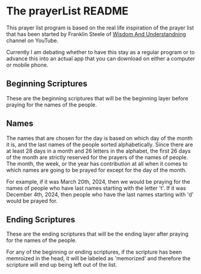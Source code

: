 # The **prayerList** README

This prayer list program is based on the real life inspiration of the prayer list that has been started by Franklin Steele of [Wisdom And Understandning](https://www.youtube.com/@psalm146V5) channel on YouTube. 

Currently I am debating whether to have this stay as a regular program or to advance this into an actual app that you can download on either a computer or mobile phone.

## Beginning Scriptures

These are the beginning scriptures that will be the beginning layer before praying for the names of the people. 

## Names

The names that are chosen for the day is based on which day of the month it is, and the last names of the people sorted alphabetically. Since there are at least 28 days in a month and 26 letters in the alphabet, the first 26 days of the month are strictly reserved for the prayers of the names of people. The month, the week, or the year has contribution at all when it comes to which names are going to be prayed for except for the day of the month.

For example, if it was March 20th, 2024, then we would be praying for the names of people who have last names starting with the letter 't'. If it was December 4th, 2024, then people who have the last names starting with 'd' would be prayed for.

## Ending Scriptures

These are the ending scriptures that will be the ending layer after praying for the names of the people. 

For any of the beginning or ending scriptures, if the scripture has been memroized in the head, it will be labeled as 'memorized' and therefore the scripture will end up being left out of the list.